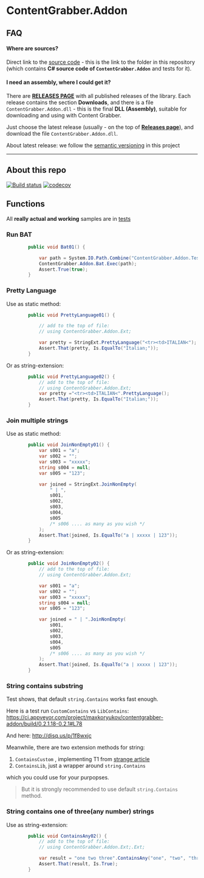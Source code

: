 # ContentGrabber.Addon

## FAQ

#### Where are sources?

Direct link to the [source code](./ContentGrabber.Addon) - this is the link to the folder in this repository (which contains **C# source code of `ContentGrabber.Addon`** and tests for it).

#### I need an assembly, where I could get it?

There are [**RELEASES PAGE**][github-releases] with all published releases of the library. Each release contains the section **Downloads**, and there is a file `ContentGrabber.Addon.dll` - this is the final **DLL (Assembly)**, suitable for downloading and using with Content Grabber.

Just choose the latest release (usually - on the top of [**Releases page**][github-releases]), and download the file `ContentGrabber.Addon.dll`.

About latest release: we follow the [semantic versioning](http://semver.org/) in this project

----

## About this repo

[![Build status](https://ci.appveyor.com/api/projects/status/gdwfn2l56vvrq86g?svg=true)](https://ci.appveyor.com/project/maxkoryukov/contentgrabber-addon)
[![codecov](https://codecov.io/gh/maxkoryukov/ContentGrabber.Addon/branch/master/graph/badge.svg)](https://codecov.io/gh/maxkoryukov/ContentGrabber.Addon)

## Functions

All **really actual and working** samples are in [tests](ContentGrabber.Addon.Test/Samples.cs)

### Run BAT

```csharp
		public void Bat01() {

			var path = System.IO.Path.Combine("ContentGrabber.Addon.Test", "Bat", "echo.bat");
			ContentGrabber.Addon.Bat.Exec(path);
			Assert.True(true);
		}
```

### Pretty Language

Use as static method:

```csharp
		public void PrettyLanguage01() {

			// add to the top of file:
			// using ContentGrabber.Addon.Ext;

			var pretty = StringExt.PrettyLanguage("<tr><td>ITALIAN<");
			Assert.That(pretty, Is.EqualTo("Italian;"));
		}
```

Or as string-extension:

```csharp
		public void PrettyLanguage02() {
			// add to the top of file:
			// using ContentGrabber.Addon.Ext;
			var pretty ="<tr><td>ITALIAN<".PrettyLanguage();
			Assert.That(pretty, Is.EqualTo("Italian;"));
		}
```

### Join multiple strings

Use as static method:

```csharp
		public void JoinNonEmpty01() {
			var s001 = "a";
			var s002 = "";
			var s003 = "xxxxx";
			string s004 = null;
			var s005 = "123";

			var joined = StringExt.JoinNonEmpty(
				" | ",
				s001,
				s002,
				s003,
				s004,
				s005
				/* s006 .... as many as you wish */
			);
			Assert.That(joined, Is.EqualTo("a | xxxxx | 123"));
		}
```

Or as string-extension:

```csharp
		public void JoinNonEmpty02() {
			// add to the top of file:
			// using ContentGrabber.Addon.Ext;

			var s001 = "a";
			var s002 = "";
			var s003 = "xxxxx";
			string s004 = null;
			var s005 = "123";

			var joined = " | ".JoinNonEmpty(
				s001,
				s002,
				s003,
				s004,
				s005
				/* s006 .... as many as you wish */
			);
			Assert.That(joined, Is.EqualTo("a | xxxxx | 123"));
		}
```

### String contains substring

Test shows, that default `string.Contains` works fast enough.

Here is a test run `CustomContains` vs `LibContains`: https://ci.appveyor.com/project/maxkoryukov/contentgrabber-addon/build/0.2.1.18-0.2.1#L78

And here: http://disq.us/p/1f8wxjc

Meanwhile, there are two extension methods for string:

1. `ContainsCustom` , implementing T1 from [strange article](http://cc.davelozinski.com/c-sharp/fastest-way-to-check-if-a-string-occurs-within-a-string)
2. `ContainsLib`, just a wrapper around `string.Contains`

which you could use for your purpopses.

> But it is strongly recommended to use default `string.Contains` method.

### String contains one of three(any number) strings

Use as string-extension:

```csharp
		public void ContainsAny02() {
			// add to the top of file:
			// using ContentGrabber.Addon.Ext;.Ext;

			var result = "one two three".ContainsAny("one", "two", "three");
			Assert.That(result, Is.True);
		}
```

[github-releases]: ../../releases
